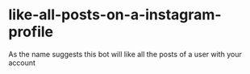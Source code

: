 # like-all-posts-on-a-instagram-profile
As the name suggests this bot will like all the posts of a user with your account
